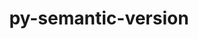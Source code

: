 ---
title: "py-semantic-version"
layout: cache
categories: [package, develop-2023-09-24]
meta: {"versions": ["2.10.0"], "compilers": ["apple-clang@=14.0.0", "gcc@=11.1.0", "gcc@=11.3.0", "gcc@=7.5.0", "oneapi@=2023.2.0"], "oss": ["ubuntu18.04", "ubuntu20.04", "ubuntu22.04", "ventura"], "platforms": ["darwin", "linux"], "targets": ["aarch64", "ppc64le", "x86_64", "x86_64_v3"], "stacks": ["e4s", "e4s-oneapi", "e4s-power", "ml-darwin-aarch64-mps", "ml-linux-x86_64-cpu", "ml-linux-x86_64-cuda", "ml-linux-x86_64-rocm", "radiuss", "root"], "num_specs": 6, "num_specs_by_stack": {"root": 6, "ml-darwin-aarch64-mps": 1, "radiuss": 1, "e4s-power": 1, "e4s-oneapi": 1, "e4s": 1, "ml-linux-x86_64-cpu": 1, "ml-linux-x86_64-cuda": 1, "ml-linux-x86_64-rocm": 1}}
spec_details: [{"hash": "yz3tw5xrde7dxlzjrxxsgjnfqo6y7urf", "compiler": "apple-clang@=14.0.0", "versions": ["2.10.0"], "os": "ventura", "platform": "darwin", "target": "aarch64", "variants": ["build_system=python_pip"], "stacks": ["root", "ml-darwin-aarch64-mps"], "size": "-", "tarball": "https://binaries.spack.io/releases/develop-2023-09-24/build_cache/darwin-ventura-aarch64/apple-clang-14.0.0/py-semantic-version-2.10.0/darwin-ventura-aarch64-apple-clang-14.0.0-py-semantic-version-2.10.0-yz3tw5xrde7dxlzjrxxsgjnfqo6y7urf.spack"}, {"hash": "qqv5lwurokcr4aahky6rp67ngfi5ifg6", "compiler": "gcc@=7.5.0", "versions": ["2.10.0"], "os": "ubuntu18.04", "platform": "linux", "target": "x86_64_v3", "variants": ["build_system=python_pip"], "stacks": ["root", "radiuss"], "size": "-", "tarball": "https://binaries.spack.io/releases/develop-2023-09-24/build_cache/linux-ubuntu18.04-x86_64_v3/gcc-7.5.0/py-semantic-version-2.10.0/linux-ubuntu18.04-x86_64_v3-gcc-7.5.0-py-semantic-version-2.10.0-qqv5lwurokcr4aahky6rp67ngfi5ifg6.spack"}, {"hash": "lqhgzjs5ekdzuiyitkxnhfdacp3kuj7g", "compiler": "gcc@=11.1.0", "versions": ["2.10.0"], "os": "ubuntu20.04", "platform": "linux", "target": "ppc64le", "variants": ["build_system=python_pip"], "stacks": ["root", "e4s-power"], "size": "-", "tarball": "https://binaries.spack.io/releases/develop-2023-09-24/build_cache/linux-ubuntu20.04-ppc64le/gcc-11.1.0/py-semantic-version-2.10.0/linux-ubuntu20.04-ppc64le-gcc-11.1.0-py-semantic-version-2.10.0-lqhgzjs5ekdzuiyitkxnhfdacp3kuj7g.spack"}, {"hash": "dl5ui43jpndccjgf5oga3ufyvceqx3wh", "compiler": "oneapi@=2023.2.0", "versions": ["2.10.0"], "os": "ubuntu20.04", "platform": "linux", "target": "x86_64", "variants": ["build_system=python_pip"], "stacks": ["root", "e4s-oneapi"], "size": "-", "tarball": "https://binaries.spack.io/releases/develop-2023-09-24/build_cache/linux-ubuntu20.04-x86_64/oneapi-2023.2.0/py-semantic-version-2.10.0/linux-ubuntu20.04-x86_64-oneapi-2023.2.0-py-semantic-version-2.10.0-dl5ui43jpndccjgf5oga3ufyvceqx3wh.spack"}, {"hash": "yawabitzqcwlgce33fceuma2pprw6pjf", "compiler": "gcc@=11.1.0", "versions": ["2.10.0"], "os": "ubuntu20.04", "platform": "linux", "target": "x86_64_v3", "variants": ["build_system=python_pip"], "stacks": ["root", "e4s"], "size": "-", "tarball": "https://binaries.spack.io/releases/develop-2023-09-24/build_cache/linux-ubuntu20.04-x86_64_v3/gcc-11.1.0/py-semantic-version-2.10.0/linux-ubuntu20.04-x86_64_v3-gcc-11.1.0-py-semantic-version-2.10.0-yawabitzqcwlgce33fceuma2pprw6pjf.spack"}, {"hash": "3rjomyx22zodqkvv3gvidqlmk5gqnyla", "compiler": "gcc@=11.3.0", "versions": ["2.10.0"], "os": "ubuntu22.04", "platform": "linux", "target": "x86_64_v3", "variants": ["build_system=python_pip"], "stacks": ["root", "ml-linux-x86_64-cpu", "ml-linux-x86_64-cuda", "ml-linux-x86_64-rocm"], "size": "-", "tarball": "https://binaries.spack.io/releases/develop-2023-09-24/build_cache/linux-ubuntu22.04-x86_64_v3/gcc-11.3.0/py-semantic-version-2.10.0/linux-ubuntu22.04-x86_64_v3-gcc-11.3.0-py-semantic-version-2.10.0-3rjomyx22zodqkvv3gvidqlmk5gqnyla.spack"}]
---